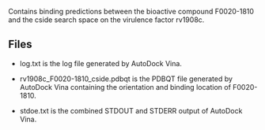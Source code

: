 Contains binding predictions between the bioactive compound F0020-1810 and the cside search space on the virulence factor rv1908c.

## Files

- log.txt is the log file generated by AutoDock Vina.

- rv1908c_F0020-1810_cside.pdbqt is the PDBQT file generated by AutoDock Vina containing the orientation and binding location of F0020-1810.

- stdoe.txt is the combined STDOUT and STDERR output of AutoDock Vina.

